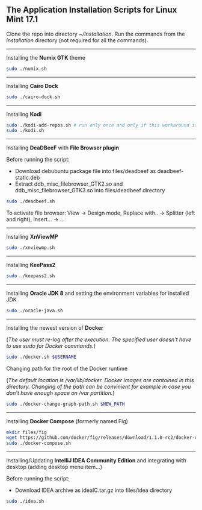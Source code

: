 The Application Installation Scripts for Linux Mint 17.1
--------------

Clone the repo into directory *~/Installation*. Run the commands from the *Installation* directory (not required for all the commands).
***
Installing the **Numix GTK** theme
```bash
sudo ./numix.sh
```
***
Installing **Cairo Dock**
```bash
sudo ./cairo-dock.sh
```
***
Installing **Kodi**
```bash
sudo ./kodi-add-repos.sh # run only once and only if this workaround is still necessary
sudo ./kodi.sh
```
***
Installing **DeaDBeeF** with **File Browser plugin**

Before running the script:

 * Download debubuntu package file into files/deadbeef as deadbeef-static.deb
 * Extract ddb_misc_filebrowser_GTK2.so and ddb_misc_filebrowser_GTK3.so into files/deadbeef directory
 
```bash
sudo ./deadbeef.sh
```
To activate file browser: View -> Design mode, Replace with.. -> Splitter (left and right), Insert... -> ...
***
Installing **XnViewMP**
```bash
sudo ./xnviewmp.sh
```
***
Installing **KeePass2**
```bash
sudo ./keepass2.sh
```
***
Installing **Oracle JDK 8** and setting the environment variables for installed JDK
```bash
sudo ./oracle-java.sh
```
***
Installing the newest version of **Docker**

(*The user must re-log after the execution. The specified user doesn't have to use sudo for Docker commands.*)
```bash
sudo ./docker.sh $USERNAME
```
Changing path for the root of the Docker runtime

(*The default location is /var/lib/docker. Docker images are contained in this directory. Changing of the path can be convinient for example in case you don't have enough space on /var partition.*)
```bash
sudo ./docker-change-graph-path.sh $NEW_PATH
```
***
Installing **Docker Compose** (formerly named Fig)
```bash
mkdir files/fig
wget https://github.com/docker/fig/releases/download/1.1.0-rc2/docker-compose-`uname -s`-`uname -m` -O ./files/fig/docker-compose
sudo ./docker-compose.sh
```
***
Installing/Updating **IntelliJ IDEA Community Edition** and integrating with desktop (adding desktop menu item...)

Before running the script:

* Download IDEA archive as ideaIC.tar.gz into files/idea directory

```bash
sudo ./idea.sh
```
